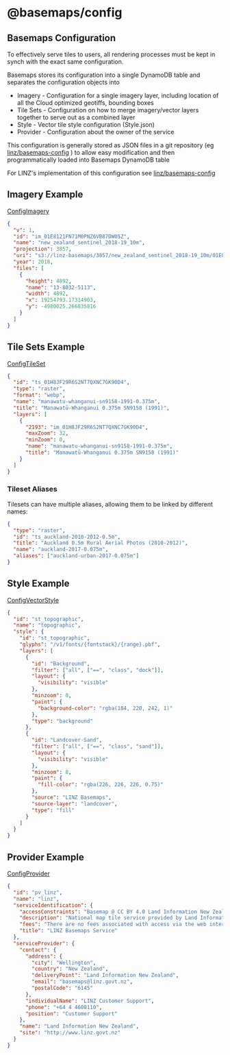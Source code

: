 # @basemaps/config

## Basemaps Configuration

To effectively serve tiles to users, all rendering processes must be kept in synch with the exact same configuration.

Basemaps stores its configuration into a single DynamoDB table and separates the configuration objects into

- Imagery - Configuration for a single imagery layer, including location of all the Cloud optimized geotiffs, bounding boxes
- Tile Sets - Configuration on how to merge imagery/vector layers together to serve out as a combined layer
- Style - Vector tile style configuration (Style.json)
- Provider - Configuration about the owner of the service

This configuration is generally stored as JSON files in a git repository (eg [linz/basemaps-config](https://github.com/linz/basemaps-config) ) to allow easy modification and then programmatically loaded into Basemaps DynamoDB table

For LINZ's implementation of this configuration see [linz/basemaps-config](https://github.com/linz/basemaps-config)

## Imagery Example

[ConfigImagery](./src/config/imagery)

```json
{
  "v": 1,
  "id": "im_01E8121FN71M0PNZ6VB87DW05Z",
  "name": "new_zealand_sentinel_2018-19_10m",
  "projection": 3857,
  "uri": "s3://linz-basemaps/3857/new_zealand_sentinel_2018-19_10m/01E8121FN71M0PNZ6VB87DW05Z",
  "year": 2018,
  "files": [
    {
      "height": 4892,
      "name": "13-8032-5113",
      "width": 4892,
      "x": 19254793.17314903,
      "y": -4980025.266835816
    }
  ]
}
```

## Tile Sets Example

[ConfigTileSet](./src/config/tile.set.ts)

```json
{
  "id": "ts_01H8JF29R6S2NT7QXNC7GK90D4",
  "type": "raster",
  "format": "webp",
  "name": "manawatu-whanganui-sn9158-1991-0.375m",
  "title": "Manawatū-Whanganui 0.375m SN9158 (1991)",
  "layers": [
    {
      "2193": "im_01H8JF29R6S2NT7QXNC7GK90D4",
      "maxZoom": 32,
      "minZoom": 0,
      "name": "manawatu-whanganui-sn9158-1991-0.375m",
      "title": "Manawatū-Whanganui 0.375m SN9158 (1991)"
    }
  ]
}
```

### Tileset Aliases

Tilesets can have multiple aliases, allowing them to be linked by different names:

```json
{
  "type": "raster",
  "id": "ts_auckland-2010-2012-0.5m",
  "title": "Auckland 0.5m Rural Aerial Photos (2010-2012)",
  "name": "auckland-2017-0.075m",
  "aliases": ["auckland-urban-2017-0.075m"]
}
```

## Style Example

[ConfigVectorStyle](./src/config/vector.style.ts)

```json
{
  "id": "st_topographic",
  "name": "topographic",
  "style": {
    "id": "st_topographic",
    "glyphs": "/v1/fonts/{fontstack}/{range}.pbf",
    "layers": [
      {
        "id": "Background",
        "filter": ["all", ["==", "class", "dock"]],
        "layout": {
          "visibility": "visible"
        },
        "minzoom": 0,
        "paint": {
          "background-color": "rgba(184, 220, 242, 1)"
        },
        "type": "background"
      },
      {
        "id": "Landcover-Sand",
        "filter": ["all", ["==", "class", "sand"]],
        "layout": {
          "visibility": "visible"
        },
        "minzoom": 8,
        "paint": {
          "fill-color": "rgba(226, 226, 226, 0.75)"
        },
        "source": "LINZ Basemaps",
        "source-layer": "landcover",
        "type": "fill"
      }
    ]
  }
}
```

## Provider Example

[ConfigProvider](./src/config/provider.ts)

```json
{
  "id": "pv_linz",
  "name": "linz",
  "serviceIdentification": {
    "accessConstraints": "Basemap @ CC BY 4.0 Land Information New Zealand",
    "description": "National map tile service provided by Land Information New Zealand",
    "fees": "There are no fees associated with access via the web interface or API.",
    "title": "LINZ Basemaps Service"
  },
  "serviceProvider": {
    "contact": {
      "address": {
        "city": "Wellington",
        "country": "New Zealand",
        "deliveryPoint": "Land Information New Zealand",
        "email": "basemaps@linz.govt.nz",
        "postalCode": "6145"
      },
      "individualName": "LINZ Customer Support",
      "phone": "+64 4 4600110",
      "position": "Customer Support"
    },
    "name": "Land Information New Zealand",
    "site": "http://www.linz.govt.nz"
  }
}
```
